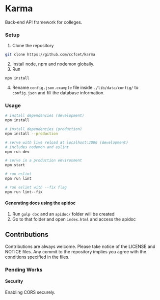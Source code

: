 # Karma
Back-end API framework for colleges.

### Setup
1. Clone the repository
```bash
git clone https://github.com/ccfcet/karma
```
2. Install node, npm and nodemon globally.
3. Run
```bash
npm install
```
4. Rename ```config.json.example``` file inside ```./lib/data/config/``` to ```config.json``` and fill the database information.

### Usage
```bash
# install dependencies (development)
npm install

# install dependencies (production)
npm install --production

# serve with live reload at localhost:3000 (development)
# includes nodemon and eslint
npm run dev

# serve in a production environment
npm start

# run eslint
npm run lint

# run eslint with --fix flag
npm run lint--fix
```

#### Generating docs using the apidoc
1. Run ```gulp doc``` and an ```apidoc/``` folder will be created
2. Go to that folder and open ```index.html``` and access the apidoc

## Contributions
Contributions are always welcome. Please take notice of the LICENSE and NOTICE files. Any commit to the repository implies you agree with the conditions specified in the files.

### Pending Works

#### Security
Enabling CORS securely.
